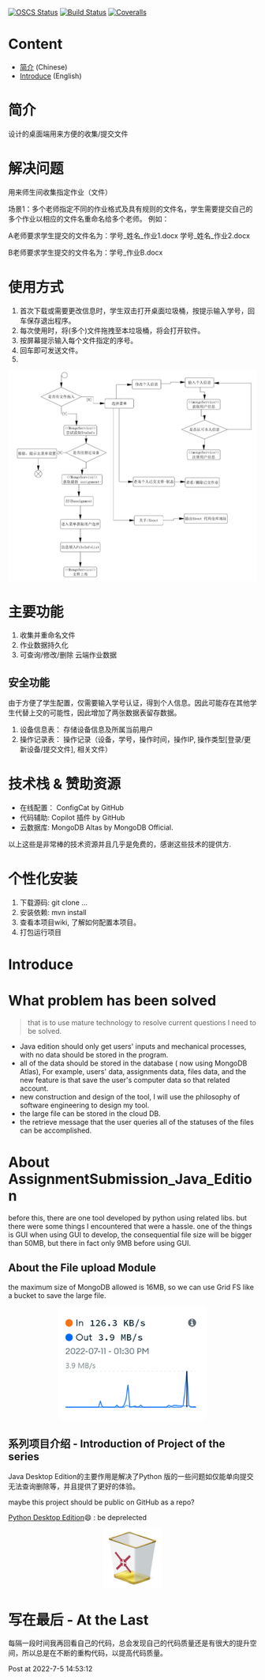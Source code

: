 [![OSCS Status](https://www.oscs1024.com/platform/badge/.svg?size=small)](https://www.murphysec.com/dr/yOeb26pRLRus7V4HaN)
[![Build Status](https://app.travis-ci.com/GWillS163/AssignmentSubmission_Java_Edition.svg?branch=master)](https://app.travis-ci.com/GWillS163/AssignmentSubmission_Java_Edition)
[![Coveralls](https://img.shields.io/coveralls/xcatliu/pagic.svg)](https://coveralls.io/github/xcatliu/pagic)

# Content

- [简介](#简介) (Chinese)
- [Introduce](#Introduce) (English)

# 简介

设计的桌面端用来方便的收集/提交文件

# 解决问题

用来师生间收集指定作业（文件）

场景1：多个老师指定不同的作业格式及具有规则的文件名，学生需要提交自己的多个作业以相应的文件名重命名给多个老师。
例如：

A老师要求学生提交的文件名为：学号_姓名_作业1.docx 学号_姓名_作业2.docx

B老师要求学生提交的文件名为：学号_作业B.docx

# 使用方式

1. 首次下载或需要更改信息时，学生双击打开桌面垃圾桶，按提示输入学号，回车保存退出程序。
2. 每次使用时，将(多个)文件拖拽至本垃圾桶，将会打开软件。
3. 按屏幕提示输入每个文件指定的序号。
4. 回车即可发送文件。
5.

<div align=center >
<img src="readme_md_files/activityDiagram_1.jpg?v=1&type=image" width="600" align="center"/>
</div>


# 主要功能

1. 收集并重命名文件
2. 作业数据持久化
3. 可查询/修改/删除 云端作业数据


## 安全功能

由于方便了学生配置，仅需要输入学号认证，得到个人信息。因此可能存在其他学生代替上交的可能性，因此增加了两张数据表留存数据。

1. 设备信息表： 存储设备信息及所属当前用户
2. 操作记录表： 操作记录（设备，学号，操作时间，操作IP, 操作类型[登录/更新设备/提交文件], 相关文件）

# 技术栈 & 赞助资源

- 在线配置： ConfigCat by GitHub
- 代码辅助: Copilot 插件 by GitHub
- 云数据库: MongoDB Altas by MongoDB Official.

以上这些是非常棒的技术资源并且几乎是免费的，感谢这些技术的提供方.


# 个性化安装

1. 下载源码: git clone ...
2. 安装依赖: mvn install
3. 查看本项目wiki, 了解如何配置本项目。
4. 打包运行项目

# Introduce

# What problem has been solved


> that is to use mature technology to resolve current questions I need to be solved.

- Java edition should only get users' inputs and mechanical processes, with no data should be stored in the program.
- all of the data should be stored in the database ( now using MongoDB Atlas), For example, users' data, assignments data, files data, and the new feature is that save the user's computer data so that related account.
- new construction and design of the tool, I will use the philosophy of software engineering to design my tool.
- the large file can be stored in the cloud DB.
- the retrieve message that the user queries all of the statuses of the files can be accomplished.

# About AssignmentSubmission_Java_Edition

before this, there are one tool developed by python using related libs.
but there were some things I encountered that were a hassle. one of the things is GUI when using GUI to develop, the consequential file size will be bigger than 50MB, but there in fact only 9MB before using GUI.


## About the File upload Module

the maximum size of MongoDB allowed is 16MB, so we can use Grid FS like a bucket to save the large file.

<div align=center>
<img src="readme_md_files/6219abd0-0267-11ed-8a18-1b2e03e7ecbb.jpeg?v=1&type=image" width="300"/>
</div>


## 系列项目介绍 - Introduction of Project of the series

Java Desktop Edition的主要作用是解决了Python 版的一些问题如仅能单向提交无法查询删除等，并且提供了更好的体验。

maybe this project should be public on GitHub as a repo?

[Python Desktop Edition](https://github.com/GWillS163/AssignmentSubmission_Python_Edition)😄 : be deprelected

<div align=center>
<img src="readme_md_files/b1b79940-0267-11ed-8a18-1b2e03e7ecbb.jpeg?v=1&type=image" width="120"/>
</div>

# 写在最后 - At the Last

每隔一段时间我再回看自己的代码，总会发现自己的代码质量还是有很大的提升空间，所以总是在不断的重构代码，以提高代码质量。


Post at 2022-7-5 14:53:12
